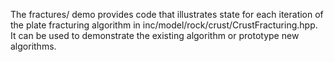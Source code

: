 The fractures/ demo provides code that illustrates state for each iteration of the plate fracturing algorithm in inc/model/rock/crust/CrustFracturing.hpp. It can be used to demonstrate the existing algorithm or prototype new algorithms.